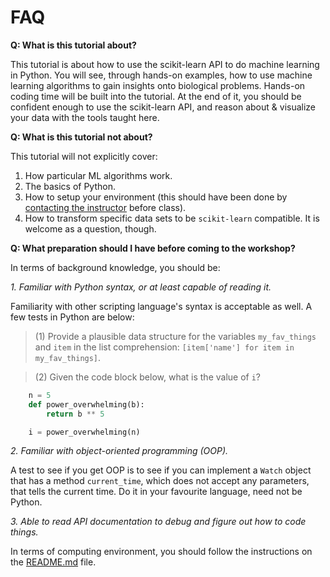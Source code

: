 # FAQ

**Q: What is this tutorial about?**

This tutorial is about how to use the scikit-learn API to do machine learning in Python. You will see, through hands-on examples, how to use machine learning algorithms to gain insights onto biological problems. Hands-on coding time will be built into the tutorial. At the end of it, you should be confident enough to use the scikit-learn API, and reason about & visualize your data with the tools taught here.

**Q: What is this tutorial not about?**

This tutorial will not explicitly cover:

1. How particular ML algorithms work.
1. The basics of Python.
1. How to setup your environment (this should have been done by [contacting the instructor][2] before class).
1. How to transform specific data sets to be `scikit-learn` compatible. It is welcome as a question, though.

**Q: What preparation should I have before coming to the workshop?**

In terms of background knowledge, you should be:

*1. Familiar with Python syntax, or at least capable of reading it.* 

Familiarity with other scripting language's syntax is acceptable as well. A few tests in Python are below:

>(1) Provide a plausible data structure for the variables `my_fav_things` and `item` in the list comprehension: `[item['name'] for item in my_fav_things]`.
    
> (2) Given the code block below, what is the value of `i`?

```python
    n = 5
    def power_overwhelming(b):
        return b ** 5

    i = power_overwhelming(n)
```

*2. Familiar with object-oriented programming (OOP).* 

A test to see if you get OOP is to see if you can implement a `Watch` object that has a method `current_time`, which does not accept any parameters, that tells the current time. Do it in your favourite language, need not be Python. 

*3. Able to read API documentation to debug and figure out how to code things.*


In terms of computing environment, you should follow the instructions on the [README.md][1] file.


[1]: README.md
[2]: mailto:ericmajinglong@gmail.com